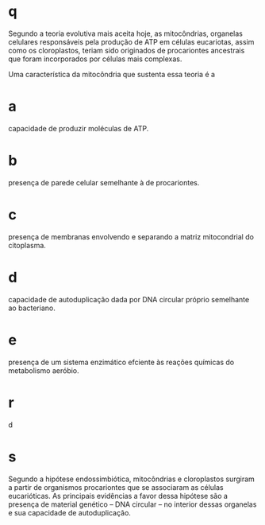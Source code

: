 # q
Segundo a teoria evolutiva mais aceita hoje, as mitocôndrias, organelas celulares responsáveis pela produção de ATP em células eucariotas, assim como os cloroplastos, teriam sido originados de procariontes ancestrais que foram incorporados por células mais complexas.

Uma característica da mitocôndria que sustenta essa teoria é a

# a
capacidade de produzir moléculas de ATP.

# b
presença de parede celular semelhante à de procariontes.

# c
presença de membranas envolvendo e separando a matriz mitocondrial do citoplasma.

# d
capacidade de autoduplicação dada por DNA circular próprio semelhante ao bacteriano.

# e
presença de um sistema enzimático efciente às reações químicas do metabolismo aeróbio.

# r
d

# s
Segundo a hipótese endossimbiótica, mitocôndrias e cloroplastos surgiram a partir de organismos procariontes que se associaram as células eucarióticas. As principais evidências a favor dessa hipótese são a presença de material genético – DNA circular – no interior dessas organelas e sua capacidade de autoduplicação.
